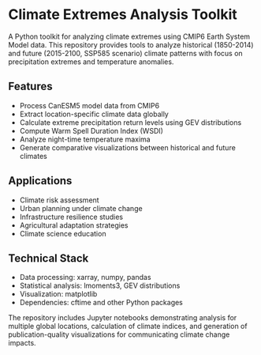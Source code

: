 # Climate Extremes Analysis Toolkit

A Python toolkit for analyzing climate extremes using CMIP6 Earth System Model data. This repository provides tools to analyze historical (1850-2014) and future (2015-2100, SSP585 scenario) climate patterns with focus on precipitation extremes and temperature anomalies.

## Features
- Process CanESM5 model data from CMIP6
- Extract location-specific climate data globally
- Calculate extreme precipitation return levels using GEV distributions
- Compute Warm Spell Duration Index (WSDI)
- Analyze night-time temperature maxima
- Generate comparative visualizations between historical and future climates

## Applications
- Climate risk assessment
- Urban planning under climate change
- Infrastructure resilience studies
- Agricultural adaptation strategies
- Climate science education

## Technical Stack
- Data processing: xarray, numpy, pandas
- Statistical analysis: lmoments3, GEV distributions
- Visualization: matplotlib
- Dependencies: cftime and other Python packages

The repository includes Jupyter notebooks demonstrating analysis for multiple global locations, calculation of climate indices, and generation of publication-quality visualizations for communicating climate change impacts.
